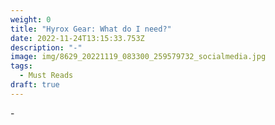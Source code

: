```yaml
---
weight: 0
title: "Hyrox Gear: What do I need?"
date: 2022-11-24T13:15:33.753Z
description: "-"
image: img/8629_20221119_083300_259579732_socialmedia.jpg
tags:
  - Must Reads
draft: true
---
```

\-